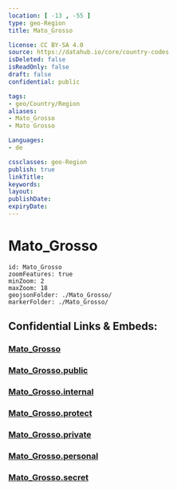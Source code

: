```yaml
---
location: [ -13 , -55 ] 
type: geo-Region
title: Mato_Grosso

license: CC BY-SA 4.0
source: https://datahub.io/core/country-codes
isDeleted: false
isReadOnly: false
draft: false
confidential: public

tags:
- geo/Country/Region
aliases:
- Mato_Grosso
- Mato Grosso

Languages:
- de

cssclasses: geo-Region
publish: true
linkTitle: 
keywords: 
layout: 
publishDate: 
expiryDate: 
---
```


# Mato_Grosso

```leaflet
id: Mato_Grosso
zoomFeatures: true 
minZoom: 2 
maxZoom: 18
geojsonFolder: ./Mato_Grosso/
markerFolder: ./Mato_Grosso/
```


## Confidential Links & Embeds: 

### [Mato_Grosso](/_Standards/Earth/Continent/America~South/Brazil/states~Brazil/Mato_Grosso.md) 

### [Mato_Grosso.public](/_public/Earth/Continent/America~South/Brazil/states~Brazil/Mato_Grosso.public.md) 

### [Mato_Grosso.internal](/_internal/Earth/Continent/America~South/Brazil/states~Brazil/Mato_Grosso.internal.md) 

### [Mato_Grosso.protect](/_protect/Earth/Continent/America~South/Brazil/states~Brazil/Mato_Grosso.protect.md) 

### [Mato_Grosso.private](/_private/Earth/Continent/America~South/Brazil/states~Brazil/Mato_Grosso.private.md) 

### [Mato_Grosso.personal](/_personal/Earth/Continent/America~South/Brazil/states~Brazil/Mato_Grosso.personal.md) 

### [Mato_Grosso.secret](/_secret/Earth/Continent/America~South/Brazil/states~Brazil/Mato_Grosso.secret.md)

